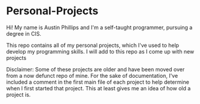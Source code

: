 # Personal-Projects
Hi! My name is Austin Phillips and I'm a self-taught programmer, pursuing a degree in CIS.

This repo contains all of my personal projects, which I've used to help develop my programming skills. I will add to this repo as I come up with new projects

Disclaimer: Some of these projects are older and have been moved over from a now defunct repo of mine. For the sake of documentation, I've included a comment in the first main file of each project to help determine when I first started that project. This at least gives me an idea of how old a project is.

